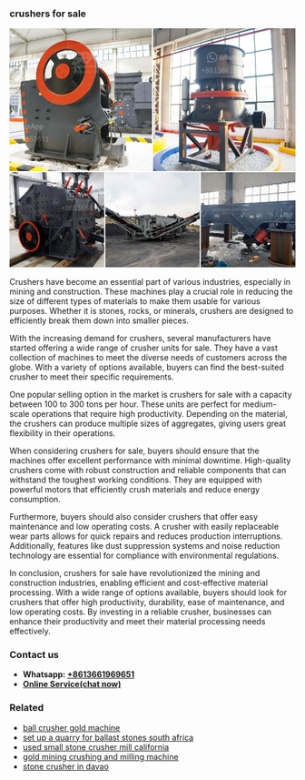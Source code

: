 <h3>crushers for sale</h3><img src='1702260216.jpg' alt=''><p>Crushers have become an essential part of various industries, especially in mining and construction. These machines play a crucial role in reducing the size of different types of materials to make them usable for various purposes. Whether it is stones, rocks, or minerals, crushers are designed to efficiently break them down into smaller pieces.</p><p>With the increasing demand for crushers, several manufacturers have started offering a wide range of crusher units for sale. They have a vast collection of machines to meet the diverse needs of customers across the globe. With a variety of options available, buyers can find the best-suited crusher to meet their specific requirements.</p><p>One popular selling option in the market is crushers for sale with a capacity between 100 to 300 tons per hour. These units are perfect for medium-scale operations that require high productivity. Depending on the material, the crushers can produce multiple sizes of aggregates, giving users great flexibility in their operations.</p><p>When considering crushers for sale, buyers should ensure that the machines offer excellent performance with minimal downtime. High-quality crushers come with robust construction and reliable components that can withstand the toughest working conditions. They are equipped with powerful motors that efficiently crush materials and reduce energy consumption.</p><p>Furthermore, buyers should also consider crushers that offer easy maintenance and low operating costs. A crusher with easily replaceable wear parts allows for quick repairs and reduces production interruptions. Additionally, features like dust suppression systems and noise reduction technology are essential for compliance with environmental regulations.</p><p>In conclusion, crushers for sale have revolutionized the mining and construction industries, enabling efficient and cost-effective material processing. With a wide range of options available, buyers should look for crushers that offer high productivity, durability, ease of maintenance, and low operating costs. By investing in a reliable crusher, businesses can enhance their productivity and meet their material processing needs effectively.</p><h3>Contact us</h3><ul><li><strong>Whatsapp:&nbsp;<a href="https://wa.me/8613661969651">+8613661969651</a></strong></li><li><a href="https://swt.shibang-china.com/?git&amp;zhl&amp;crushers for sale"><strong>Online Service(chat now)</strong></a></li></ul><h3>Related</h3><ul><li><a href='ball crusher gold machine.md'>ball crusher gold machine</a></li><li><a href='set up a quarry for ballast stones south africa.md'>set up a quarry for ballast stones south africa</a></li><li><a href='used small stone crusher mill california.md'>used small stone crusher mill california</a></li><li><a href='gold mining crushing and milling machine.md'>gold mining crushing and milling machine</a></li><li><a href='stone crusher in davao.md'>stone crusher in davao</a></li></ul>